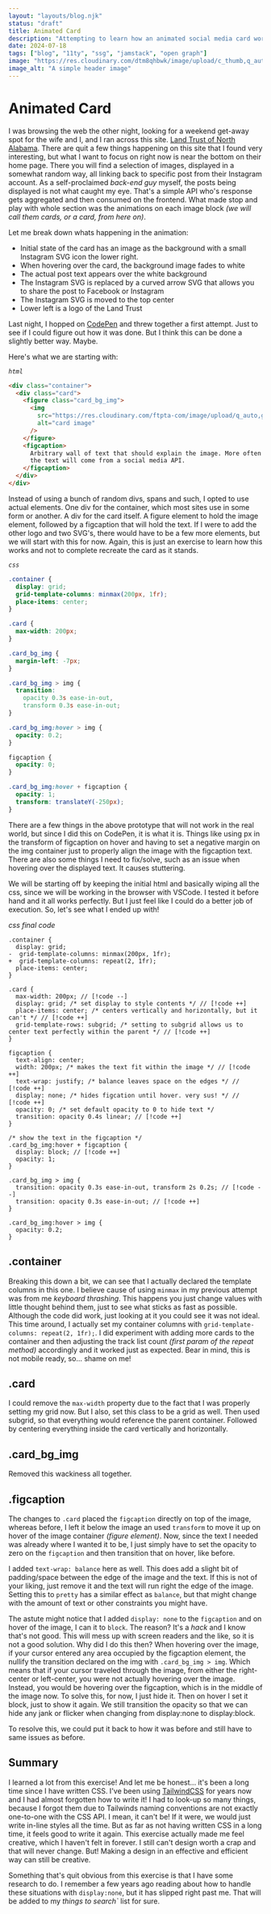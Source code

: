 ```yaml
---
layout: "layouts/blog.njk"
status: "draft"
title: Animated Card
description: "Attempting to learn how an animated social media card works"
date: 2024-07-18
tags: ["blog", "11ty", "ssg", "jamstack", "open graph"]
image: "https://res.cloudinary.com/dtm8qhbwk/image/upload/c_thumb,q_auto,g_face,f_auto,w_200/v1720813611/blog/stock/lucas-k-wQLAGv4_OYs-unsplash_c3nxua.webp"
image_alt: "A simple header image"
---
```


# Animated Card

I was browsing the web the other night, looking for a weekend get-away spot for the wife and I, and I ran across this site. [Land Trust of North Alabama](https://landtrustnal.org/). There are quit a few things happening on this site that I found very interesting, but what I want to focus on right now is near the bottom on their home page. There you will find a selection of images, displayed in a somewhat random way, all linking back to specific post from their Instagram account. As a self-proclaimed _back-end guy_ myself, the posts being displayed is not what caught my eye. That's a simple API who's response gets aggregated and then consumed on the frontend. What made stop and play with whole section was the animations on each image block _(we will call them cards, or a card, from here on)_.

Let me break down whats happening in the animation:

- Initial state of the card has an image as the background with a small Instagram SVG icon the lower right.
- When hovering over the card, the background image fades to white
- The actual post text appears over the white background
- The Instagram SVG is replaced by a curved arrow SVG that allows you to share the post to Facebook or Instagram
- The Instagram SVG is moved to the top center
- Lower left is a logo of the Land Trust

Last night, I hopped on [CodePen](https://codepen.io/unisys12/pen/RwzrgPX) and threw together a first attempt. Just to see if I could figure out how it was done. But I think this can be done a slightly better way. Maybe.

Here's what we are starting with:

_`html`_

```html
<div class="container">
  <div class="card">
    <figure class="card_bg_img">
      <img
        src="https://res.cloudinary.com/ftpta-com/image/upload/q_auto,g_face,f_auto,c_thumb,w_200/v1667322860/training/20220930_finn_jack_crystal_ewgzde.jpg"
        alt="card image"
      />
    </figure>
    <figcaption>
      Arbitrary wall of text that should explain the image. More often than not,
      the text will come from a social media API.
    </figcaption>
  </div>
</div>
```

Instead of using a bunch of random divs, spans and such, I opted to use actual elements. One div for the container, which most sites use in some form or another. A div for the card itself. A figure element to hold the image element, followed by a figcaption that will hold the text. If I were to add the other logo and two SVG's, there would have to be a few more elements, but we will start with this for now. Again, this is just an exercise to learn how this works and not to complete recreate the card as it stands.

_`css`_

```css
.container {
  display: grid;
  grid-template-columns: minmax(200px, 1fr);
  place-items: center;
}

.card {
  max-width: 200px;
}

.card_bg_img {
  margin-left: -7px;
}

.card_bg_img > img {
  transition:
    opacity 0.3s ease-in-out,
    transform 0.3s ease-in-out;
}

.card_bg_img:hover > img {
  opacity: 0.2;
}

figcaption {
  opacity: 0;
}

.card_bg_img:hover + figcaption {
  opacity: 1;
  transform: translateY(-250px);
}
```

There are a few things in the above prototype that will not work in the real world, but since I did this on CodePen, it is what it is. Things like using px in the transform of figcaption on hover and having to set a negative margin on the img container just to properly align the image with the figcaption text. There are also some things I need to fix/solve, such as an issue when hovering over the displayed text. It causes stuttering.

We will be starting off by keeping the initial html and basically wiping all the css, since we will be working in the browser with VSCode. I tested it before hand and it all works perfectly. But I just feel like I could do a better job of execution. So, let's see what I ended up with!

_css_ _final code_

```diff-css
.container {
  display: grid;
-  grid-template-columns: minmax(200px, 1fr);
+  grid-template-columns: repeat(2, 1fr);
  place-items: center;
}

.card {
  max-width: 200px; // [!code --]
  display: grid; /* set display to style contents */ // [!code ++]
  place-items: center; /* centers vertically and horizontally, but it can't */ // [!code ++]
  grid-template-rows: subgrid; /* setting to subgrid allows us to center text perfectly within the parent */ // [!code ++]
}

figcaption {
  text-align: center;
  width: 200px; /* makes the text fit within the image */ // [!code ++]
  text-wrap: justify; /* balance leaves space on the edges */ // [!code ++]
  display: none; /* hides figcation until hover. very sus! */ // [!code ++]
  opacity: 0; /* set default opacity to 0 to hide text */
  transition: opacity 0.4s linear; // [!code ++]
}

/* show the text in the figcaption */
.card_bg_img:hover + figcaption {
  display: block; // [!code ++]
  opacity: 1;
}

.card_bg_img > img {
  transition: opacity 0.3s ease-in-out, transform 2s 0.2s; // [!code --]
  transition: opacity 0.3s ease-in-out; // [!code ++]
}

.card_bg_img:hover > img {
  opacity: 0.2;
}
```

## .container

Breaking this down a bit, we can see that I actually declared the template columns in this one. I believe cause of using `minmax` in my previous attempt was from me _keyboard thrashing_. This happens you just change values with little thought behind them, just to see what sticks as fast as possible. Although the code did work, just looking at it you could see it was not ideal. This time around, I actually set my container columns with `grid-template-columns: repeat(2, 1fr);`. I did experiment with adding more cards to the container and then adjusting the track list count _(first param of the repeat method)_ accordingly and it worked just as expected. Bear in mind, this is not mobile ready, so... shame on me!

## .card

I could remove the `max-width` property due to the fact that I was properly setting my grid now. But I also, set this class to be a grid as well. Then used subgrid, so that everything would reference the parent container. Followed by centering everything inside the card vertically and horizontally.

## .card_bg_img

Removed this wackiness all together.

## .figcaption

The changes to `.card` placed the `figcaption` directly on top of the image, whereas before, I left it below the image an used `transform` to move it up on hover of the image container _(figure element)_. Now, since the text I needed was already where I wanted it to be, I just simply have to set the opacity to zero on the `figcaption` and then transition that on hover, like before.

I added `text-wrap: balance` here as well. This does add a slight bit of padding/space between the edge of the image and the text. If this is not of your liking, just remove it and the text will run right the edge of the image. Setting this to `pretty` has a similar effect as `balance`, but that might change with the amount of text or other constraints you might have.

The astute might notice that I added `display: none` to the `figcaption` and on hover of the image, I can it to `block`. The reason? It's a _hack_ and I know that's not good. This will mess up with screen readers and the like, so it is not a good solution. Why did I do this then? When hovering over the image, if your cursor entered any area occupied by the figcaption element, the nullify the transition declared on the img with `.card_bg_img > img`. Which means that if your cursor traveled through the image, from either the right-center or left-center, you were not actually hovering over the image. Instead, you would be hovering over the figcaption, which is in the middle of the image now. To solve this, for now, I just hide it. Then on hover I set it block, just to show it again. We still transition the opacity so that we can hide any jank or flicker when changing from display:none to display:block.

To resolve this, we could put it back to how it was before and still have to same issues as before.

## Summary

I learned a lot from this exercise! And let me be honest... it's been a long time since I have written CSS. I've been using [TailwindCSS](https://tailwindcss.com/) for years now and I had almost forgotten how to write it! I had to look-up so many things, because I forgot them due to Tailwinds naming conventions are not exactly one-to-one with the CSS API. I mean, it can't be! If it were, we would just write in-line styles all the time. But as far as not having written CSS in a long time, it feels good to write it again. This exercise actually made me feel creative, which I haven't felt in forever. I still can't design worth a crap and that will never change. But! Making a design in an effective and efficient way can still be creative.

Something that's quit obvious from this exercise is that I have some research to do. I remember a few years ago reading about how to handle these situations with `display:none`, but it has slipped right past me. That will be added to my _things to search`_ list for sure.
